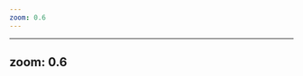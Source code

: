 ```yaml
---
zoom: 0.6
---
```


<div class="w-full h-full flex flex-col items-center justify-center">
  <PricingCardSystem 
    title="Our Packages"
    subtitle="Tailored Solutions for Your Business Growth"
    :plans="packages"
  />
</div>

<script setup>
// Import the component if needed (might be auto-imported in Slidev)
// import PricingCardSystem from '../components/PricingCardSystem.vue';

// Data for pricing packages
const packages = [
  {
    name: 'Base',
    price: '8,000',
    currency: 'AED',
    usdPrice: '2,300',
    popular: false,
    features: [
      { text: '8 Total Ads', bold: true, included: true },
      { text: '5 Static Ads', included: true },
      { text: '3 Video Ads', included: true },
      { text: 'Ad Campaign(s) Set-up', included: true },
      { text: 'CRM', included: true },
      { text: 'WhatsApp Integration', included: true },
      { text: '+1 Month Free Ad Management', bold: true, extraSpace: true }
    ]
  },
  {
    name: 'Standard',
    price: '15,000',
    currency: 'AED',
    usdPrice: '4,500',
    popular: true,
    features: [
      { text: '18 Total Ads', bold: true, included: true },
      { text: '10 Static Ads', included: true },
      { text: '8 Video Ads', included: true },
      { text: 'Ad Campaign(s) Set-up', included: true },
      { text: 'CRM', included: true },
      { text: 'WhatsApp Integration', included: true },
      { text: '+1 Month Free Ad Management', bold: true, extraSpace: true }
    ]
  },
  {
    name: 'Premium',
    price: '25,000',
    currency: 'AED',
    usdPrice: '6,800',
    popular: false,
    features: [
      { text: '34 Total Ads', bold: true, included: true },
      { text: '20 Static Ads', included: true },
      { text: '14 Video Ads', included: true },
      { text: 'Ad Campaign(s) Set-up', included: true },
      { text: 'CRM', included: true },
      { text: 'WhatsApp Integration', included: true },
      { text: '+1 Month Free Ad Management', bold: true, extraSpace: true }
    ]
  }
]
</script>

---
zoom: 0.6
---

<div class="w-full h-full flex flex-col items-center justify-center">
  <PricingCardSystem 
    title="Retainer Structure"
    subtitle="Monthly Support Plans for Ongoing Success"
    :plans="retainers"
  />
</div>

<script setup>
// Import the component if needed (might be auto-imported in Slidev)
// import PricingCardSystem from '../components/PricingCardSystem.vue';

// Data for retainer packages
const retainers = [
  {
    name: 'Lite',
    price: '1,500',
    currency: 'AED/mo',
    popular: false,
    features: [
      { text: 'CRM Subscription', included: true },
      { text: 'Ad Management', included: true },
      { text: '1 Monthly Graphic', included: true },
      { text: 'WhatsApp Marketing Management', included: false },
      { text: 'Smart AI ChatBot', included: false },
      { text: 'Monthly Videos', included: false },
      { text: 'Ad Budget: 3,000 - 5,000', bold: true, extraSpace: true }
    ]
  },
  {
    name: 'Plus',
    price: '3,500',
    currency: 'AED/mo',
    popular: true,
    features: [
      { text: 'CRM Subscription', included: true },
      { text: 'Ad Management', included: true },
      { text: '4 Monthly Graphics', included: true },
      { text: 'WhatsApp Marketing Management', included: true },
      { text: 'Smart AI ChatBot', included: true },
      { text: 'Monthly Videos', included: false },
      { text: 'Ad Budget: 5,000 - 15,000', bold: true, extraSpace: true }
    ]
  },
  {
    name: 'Pro',
    price: '7,000',
    currency: 'AED/mo',
    popular: false,
    features: [
      { text: 'CRM Subscription', included: true },
      { text: 'Ad Management', included: true },
      { text: '8 Monthly Graphics', included: true },
      { text: 'WhatsApp Marketing Management', included: true },
      { text: 'Smart AI ChatBot', included: true },
      { text: '4 Videos in 1 Shoot', included: true },
      { text: 'Ad Budget: 15,000+', bold: true, extraSpace: true }
    ]
  }
]
</script>
